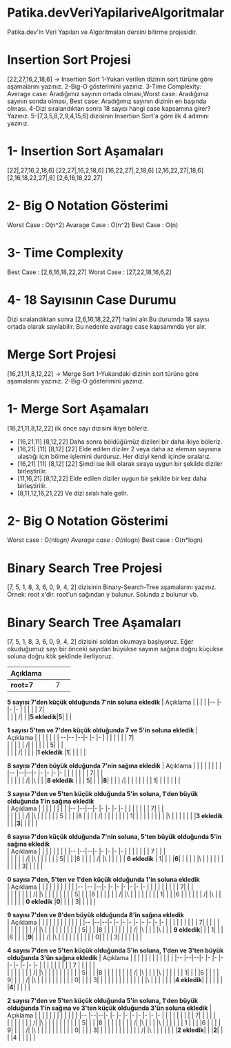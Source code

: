 # Patika.devVeriYapilariveAlgoritmalar
Patika.dev'in Veri Yapıları ve Algoritmaları dersini bitirme projesidir.
# Insertion Sort Projesi
[22,27,16,2,18,6] -> Insertion Sort
1-Yukarı verilen dizinin sort türüne göre aşamalarını yazınız.
2-Big-O gösterimini yazınız.
3-Time Complexity: Average case: Aradığımız sayının ortada olması,Worst case: Aradığımız sayının sonda olması, Best case: Aradığımız sayının dizinin en başında olması.
4-Dizi sıralandıktan sonra 18 sayısı hangi case kapsamına girer? Yazınız.
5-[7,3,5,8,2,9,4,15,6] dizisinin Insertion Sort'a göre ilk 4 adımını yazınız.

# 1- Insertion Sort Aşamaları 
 [22|,27,16,2,18,6]
 [22,27|,16,2,18,6]
 [16,22,27|,2,18,6]
 [2,16,22,27|,18,6]
 [2,16,18,22,27|,6]
 [2,6,16,18,22,27]
 
 # 2- Big O Notation Gösterimi
Worst Case : O(n^2)
Avarage Case : O(n^2)
Best Case : O(n)

# 3- Time Complexity
Best Case : [2,6,16,18,22,27]
Worst Case : [27,22,18,16,6,2]

# 4- 18 Sayısının Case Durumu
Dizi sıralandıktan sonra [2,6,16,18,22,27] halini alır.Bu durumda 18 sayısı ortada olarak sayılabilir.
Bu nedenle avarage case kapsamında yer alır. 

# Merge Sort Projesi
[16,21,11,8,12,22] -> Merge Sort
1-Yukarıdaki dizinin sort türüne göre aşamalarını yazınız.
2-Big-O gösterimini yazınız.

# 1- Merge Sort Aşamaları
[16,21,11,8,12,22] ilk önce sayı dizisini ikiye böleriz.
- [16,21,11]     [8,12,22]
Daha sonra böldüğümüz dizileri bir daha ikiye böleriz.
- [16,21]   [11]   [8,12]   [22]
Elde edilen diziler 2 veya daha az eleman sayısına ulaştığı için bölme işlemini durduruz.
Her diziyi kendi içinde sıralarız.
- [16,21]   [11]   [8,12]   [22]
Şimdi ise ikili olarak sıraya uygun bir şekilde diziler birleştirilir.
- [11,16,21]   [8,12,22]
Elde edilen diziler uygun bir şekilde bir kez daha birleştirilir.
- [8,11,12,16,21,22]
Ve dizi sıralı hale gelir.

# 2- Big O Notation Gösterimi
Worst case   : O(n*logn)
Average case : O(n*logn)
Best case    : O(n*logn)

# Binary Search Tree Projesi
[7, 5, 1, 8, 3, 6, 0, 9, 4, 2] dizisinin Binary-Search-Tree aşamalarını yazınız.
Örnek: root x'dir. root'un sağından y bulunur. Solunda z bulunur vb.
# Binary Search Tree Aşamaları

[7, 5, 1, 8, 3, 6, 0, 9, 4, 2] dizisini soldan okumaya başlıyoruz.
Eğer okuduğumuz sayı bir önceki sayıdan büyükse sayının sağına doğru küçükse soluna doğru kök şeklinde ilerliyoruz.

|     Açıklama    |  |  |  |
|--               |- |- |- |
|**root=7**       |  | 7|  |



**5 sayısı 7'den küçük olduğunda 7'nin soluna ekledik**
|   Açıklama  |     |  |  |
|--           |-    |- |- |
|             |     |  | 7|  
|             |     | /|  | 
|**5 ekledik**|**5**|  |  | 


**1 sayısı 5'ten ve 7'den küçük olduğunda 7 ve 5'in soluna ekledik** 
|     Açıklama  |     |  |  |  |  |
|             --|--   |--|- |- |- |
|               |     |  |  |  | 7|  
|               |     |  |  | /|  | 
|               |     |  | 5|  |  |  
|               |     | /|  |  |  | 
|**1 ekledik**  |**1**|  |  |  |  |

**8 sayısı 7'den büyük olduğunda 7'nin sağına ekledik** 
| Açıklama      |  |  |  |  |  |  |     |
|--             |--|--|- |- |- |- |-    |
|               |  |  |  |  | 7|  |     |  
|               |  |  |  | /|  |\ |     | 
|**8 ekledik**  |  |  | 5|  |  |  |**8**| 
|               |  | /|  |  |  |  |     | 
|               | 1|  |  |  |  |  |     |

**3 sayısı  7'den ve 5'ten küçük  olduğunda 5'in soluna, 1'den büyük olduğunda 1'in sağına ekledik**  
|  Açıklama     |  |  |     |  |  |  |  |
|--             |--|--|-    |- |- |- |- |
|               |  |  |     |  | 7|  |  |  
|               |  |  |     | /|  |\ |  | 
|               |  |  | 5   |  |  |  |8 | 
|               |  | /|     |  |  |  |  | 
|               | 1|  |     |  |  |  |  |
|               |  |\ |     |  |  |  |  |
|**3 ekledik**  |  |  |**3**|  |  |  |  |

**6 sayısı 7'den küçük  olduğunda 7'nin soluna, 5'ten büyük olduğunda 5'in sağına ekledik**  
| Açıklama      |  |  |  |  |     |  |  |
|--             |--|--|- |- |-    |- |- |
|               |  |  |  |  | 7   |  |  |  
|               |  |  |  | /|     |\ |  | 
|               |  |  | 5|  |     |  |8 | 
|               |  | /|  |\ |     |  |  | 
| **6 ekledik** | 1|  |  |  |**6**|  |  |
|               |  |\ |  |  |     |  |  |
|               |  |  | 3|  |     |  |  |

**0 sayısı  7'den, 5'ten ve 1'den küçük  olduğunda 1'in soluna ekledik**  
| Açıklama       |     |  |  |  |  |  |  |  |  |
|--              |--   |--|- |- |- |- |- |- |- |
|                |     |  |  |  |  |  | 7|  |  |  
|                |     |  |  |  |  | /|  |\ |  | 
|                |     |  |  |  | 5|  |  |  |8 | 
|                |     |  |  | /|  |\ |  |  |  |
|                |     |  | 1|  |  |  |6 |  |  |
|                |     | /|  |\ |  |  |  |  |  |
| **0 ekledik**  |**0**|  |  |  | 3|  |  |  |  |

**9 sayısı  7'den ve 8'den büyük olduğunda  8'in sağına ekledik**  
| Açıklama     |  |  |  |  |  |  |  |  |  |  |     |
|--            |--|--|- |- |- |- |- |- |- |- |-    |
|              |  |  |  |  |  |  | 7|  |  |  |     |  
|              |  |  |  |  |  | /|  |\ |  |  |     | 
|              |  |  |  |  | 5|  |  |  |8 |  |     | 
|              |  |  |  | /|  |\ |  |  |  |\ |     | 
| **9 ekledik**|  |  | 1|  |  |  |6 |  |  |  |**9**|
|              |  | /|  |\ |  |  |  |  |  |  |     |
|              | 0|  |  |  | 3|  |  |  |  |  |     |


**4 sayısı  7'den ve 5'ten küçük olduğunda 5'in soluna, 1'den ve 3'ten büyük olduğunda 3'ün sağına ekledik** 
| Açıklama    |  |  |  |  |  |  |     |  |  |  |  |
|--           |--|--|- |- |- |- |-    |- |- |- |- |
|             |  |  |  |  |  |  | 7   |  |  |  |  |  
|             |  |  |  |  |  | /|     |\ |  |  |  | 
|             |  |  |  |  | 5|  |     |  |8 |  |  | 
|             |  |  |  | /|  |\ |     |  |  |\ |  |
|             |  |  | 1|  |  |  |6    |  |  |  | 9|
|             |  | /|  |\ |  |  |     |  |  |  |  |
|             | 0|  |  |  | 3|  |     |  |  |  |  |
|             |  |  |  |  |  |\ |     |  |  |  |  |
|**4 ekledik**|  |  |  |  |  |  |**4**|  |  |  |  |

**2 sayısı  7'den ve 5'ten küçük olduğunda 5'in soluna, 1'den büyük olduğunda 1'in sağına ve 3'ten küçük olduğunda 3'ün soluna ekledik** 
| Açıklama    |  |  |     |  |  |  |  |  |  |  |  |
|--           |--|--|-    |- |- |- |- |- |- |- |- |
|             |  |  |     |  |  |  | 7|  |  |  |  |  
|             |  |  |     |  |  | /|  |\ |  |  |  | 
|             |  |  |     |  | 5|  |  |  |8 |  |  | 
|             |  |  |     | /|  |\ |  |  |  |\ |  | 
|             |  |  | 1   |  |  |  |6 |  |  |  | 9|
|             |  | /|     |\ |  |  |  |  |  |  |  |
|             | 0|  |     |  | 3|  |  |  |  |  |  |
|             |  |  |     | /|  |\ |  |  |  |  |  |
|**2 ekledik**|  |  |**2**|  |  |  |4 |  |  |  |  |
   


